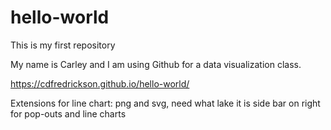 # hello-world
This is my first repository

My name is Carley and I am using Github for a data visualization class.

https://cdfredrickson.github.io/hello-world/

Extensions for line chart: png and svg, need what lake it is
side bar on right for pop-outs and line charts

